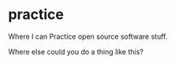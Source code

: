 # practice
Where I can Practice open source software stuff.

Where else could you do a thing like this?
